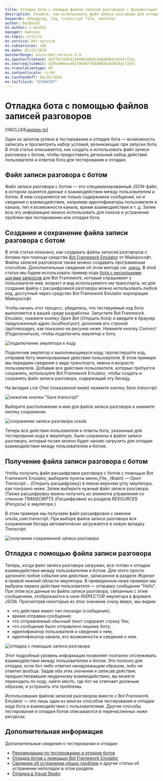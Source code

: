 ```yaml
---
title: Отладка бота с помощью файлов записей разговоров | Документация Майкрософт
description: Узнайте, как использовать файл записи разговора для отладки бота.
keywords: debugging, faq, transcript file, emulator
author: DanDev33
ms.author: v-dashel
manager: kamrani
ms.topic: article
ms.service: bot-service
ms.subservices: sdk
ms.date: 05/23/2019
monikerRange: azure-bot-service-4.0
ms.openlocfilehash: 8aff8c550541304d63db951e8ab6b4c014fc72ac
ms.sourcegitcommit: a295a90eac461f8b96770dd902ba44919acf33fc
ms.translationtype: HT
ms.contentlocale: ru-RU
ms.lasthandoff: 06/26/2019
ms.locfileid: "67404597"
---
```

# <a name="debug-your-bot-using-transcript-files"></a>Отладка бота с помощью файлов записей разговоров

[!INCLUDE[applies-to](../includes/applies-to.md)]

Один из залогов успеха в тестировании и отладке бота — возможность записать и просмотреть набор условий, возникающих при запуске бота. В этой статье описывается, как создать и использовать файл записи разговора с ботом, чтобы предоставить детальный набор действий пользователя и ответов бота для тестирования и отладки.

## <a name="the-bot-transcript-file"></a>Файл записи разговора с ботом
Файл записи разговора с ботом — это специализированный JSON-файл, в котором хранятся данные о взаимодействии между пользователем и ботом. В нем сохраняется не только содержимое сообщения, но и сведения о взаимодействии, например идентификаторы пользователя и канала, тип и возможности канала, время взаимодействия и т. д. Затем всю эту информацию можно использовать для поиска и устранения проблем при тестировании или отладке бота. 

## <a name="creatingstoring-a-bot-transcript-file"></a>Создание и сохранение файла записи разговора с ботом
В этой статье показано, как создавать файлы записей разговоров с ботами при помощи средства [Bot Framework Emulator](https://github.com/Microsoft/BotFramework-Emulator) от Майкрософт. Файлы записей разговоров также можно создавать программным способом. Дополнительные сведения об этом методе см. [здесь](./bot-builder-howto-v4-storage.md#blob-transcript-storage). В этой статье мы будем использовать пример кода [бота с несколькими шагами запросов](https://aka.ms/cs-multi-prompts-sample) для Bot Framework, который спрашивает у пользователя имя, возраст и вид используемого им транспорта, но для создания файла с расшифровкой разговора можно использовать любой код, доступный через средство Bot Framework Emulator корпорации Майкрософт.

Чтобы начать этот процесс, убедитесь, что тестируемый код бота выполняется в вашей среде разработки. Запустите Bot Framework Emulator, нажмите кнопку _Open Bot_ (Открыть бота) и введите в браузер предложенный адрес _localhost:port_, дополнив его строкой /api/messages, как показано на рисунке ниже. Нажмите кнопку _Connect_ (Подключиться), чтобы подключить эмулятор к боту.

![подключение эмулятора к коду](./media/emulator_open_bot_configuration.png)

Подключив эмулятор к выполняющемуся коду, протестируйте код, отправив боту имитированные действия пользователя. В этом примере мы передаем сведения о виде транспорта, имени и возрасте пользователя. Добавив все действия пользователя, которые требуется сохранить, используйте Bot Framework Emulator, чтобы создать и сохранить файл записи разговора, содержащий эту беседу. 

На вкладке _Live Chat_ (показанной ниже) нажмите кнопку _Save transcript_. 

![нажатие кнопки "Save transcript"](./media/emulator_transcript_save.png)

Выберите расположение и имя для файла записи разговора и нажмите кнопку сохранения.

![сохранение записи разговора ursula](./media/emulator_transcript_saveas_ursula.png)

Теперь все действия пользователя и ответы бота, указанные для тестирования кода в эмуляторе, были сохранены в файле записи разговора, который позже можно будет заново загрузить для отладки взаимодействия между пользователем и ботом.

## <a name="retrieving-a-bot-transcript-file"></a>Получение файла записи разговора с ботом
Чтобы получить файл расшифровки разговора с ботом с помощью Bot Framework Emulator, выберите пункты меню_File_ (Файл) — _Open Transcript..._ (Открыть расшифровку) в левом верхнем углу эмулятора, как показано ниже. Затем выберите нужный файл записи разговора. (Также расшифровку можно получить из элемента управления со списком _TRANSCRIPTS_ (Расшифровки) из раздела _RESOURCES_ (Ресурсы) в эмуляторе.) 

В этом примере мы получаем файл расшифровки с именем ursula_user.transcript. При выборе файла записи разговора вся сохраненная беседа автоматически загружается в новую вкладку _Transcript_.

![получение сохраненной записи разговора](./media/emulator_transcript_retrieve.png)

## <a name="debug-using-transcript-file"></a>Отладка с помощью файла записи разговора
Теперь, когда файл записи разговора загружен, все готово к отладке взаимодействия между пользователем и ботом. Для этого просто щелкните любое событие или действие, записанное в разделе _Журнал_ в правой нижней области эмулятора. В приведенном ниже примере мы выбрали первое действие пользователя — отправку сообщения "Hello". При этом все данные из файла записи разговора, связанные с этим сообщением, отображаются в окне _INSPECTOR_ эмулятора в формате JSON. Просмотрев некоторые из этих значение снизу вверх, мы видим:
* что действие имеет тип _message_ (сообщение);
* время отправки сообщения;
* что отправленный обычный текст содержит строку Yes;
* что сообщение было отправлено нашему боту;
* идентификатор пользователя и сведения о нем;
* идентификатор канала, его возможности и сведения о нем.

![отладка с помощью записи разговора](./media/emulator_transcript_debug.png)

Этот подробный уровень информации позволяет поэтапно отслеживать взаимодействие между пользователем и ботом. Это полезно для отладки, если бот либо ответил ненадлежащим образом, либо не ответил вообще. Задав оба этих значения и записав действия, предшествовавшие неудачному взаимодействию, вы можете переходить по коду, найти место, где бот не отвечает должным образом, и устранить эти проблемы.

Использование файлов записей разговоров вместе с Bot Framework Emulator — это лишь один из многих способов тестирования и отладки кода бота и взаимодействия с пользователями. Другие способы тестирования и отладки ботов описываются в перечисленных ниже ресурсах.

## <a name="additional-information"></a>Дополнительная информация

Дополнительные сведения о тестировании и отладке:

* [Рекомендации по тестированию и отладке ботов](./bot-builder-testing-debugging.md)
* [Отладка ботов с помощью Bot Framework Emulator](../bot-service-debug-emulator.md)
* [Сведения об устранении общих проблем](../bot-service-troubleshoot-bot-configuration.md) и другие статьи об устранении неполадок в этом разделе.
* [Отладка в Visual Studio](https://docs.microsoft.com/visualstudio/debugger/index)
